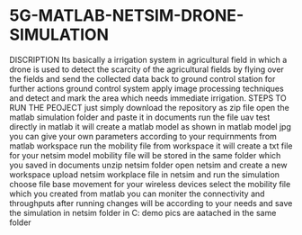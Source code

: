 # 5G-MATLAB-NETSIM-DRONE-SIMULATION
DISCRIPTION
Its basically a irrigation system in agricultural field in which a drone is used to detect the scarcity of the agricultural fields by flying over the fields and send the collected data back to ground control station for further actions ground control system apply image processing techniques and detect and mark the area which needs immediate irrigation.
STEPS TO RUN THE PEOJECT
just simply download the repository as zip file
open the matlab simulation folder and paste it in documents 
run the file uav test directly in matlab
it will create a matlab model as shown in matlab model jpg
you can give your own parameters according to your requirnments from matlab workspace
run the mobility file from workspace it will create a txt file for your netsim model
mobility file will be stored in the same folder which you saved in documents
unzip netsim folder 
open netsim and create a new workspace
upload netsim workplace file in netsim and run the simulation 
choose file base movement for your wireless devices
select the mobility file which you created from matlab 
you can moniter the connectivity and throughputs after running
changes will be according to your needs and save the simulation in netsim folder in C:
demo pics are aatached in the same folder
